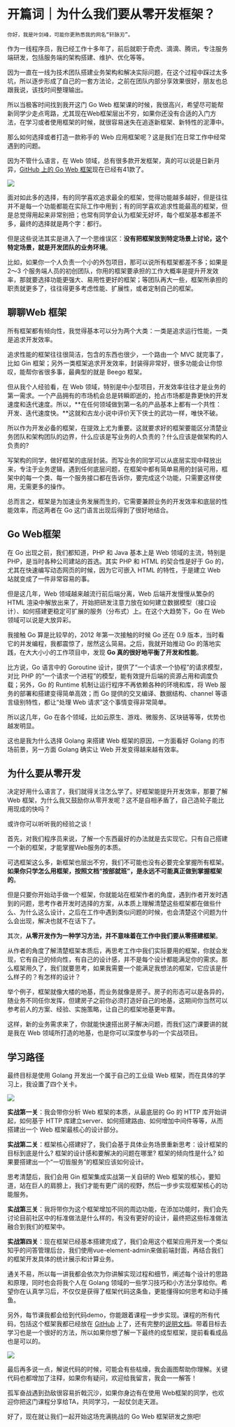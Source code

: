 # 开篇词｜为什么我们要从零开发框架？

    你好，我是叶剑峰，可能你更熟悉我的网名“轩脉刃”。

作为一线程序员，我已经工作十多年了，前后就职于奇虎、滴滴、腾讯，专注服务端研发，包括服务端的架构搭建、维护、优化等等。

因为一直在一线为技术团队搭建业务架构和解决实际问题，在这个过程中踩过太多坑，所以逐步形成了自己的一套方法论，之前在团队内部分享效果很好，朋友也总跟我说，该找时间整理输出。

所以当极客时间找到我开这门 Go Web 框架课的时候，我很高兴，希望尽可能帮新同学少走点弯路，尤其现在Web框架层出不穷，如果你还没有合适的入门方法，在学习或者使用框架的时候，就很容易迷失在追逐新框架、新特性的泥潭中。

那么如何选择或者打造一款称手的 Web 应用框架呢？这是我们在日常工作中经常遇到的问题。

因为不管什么语言，在 Web 领域，总有很多款开发框架，真的可以说是日新月异，[GitHub 上的 Go Web 框架](https://github.com/mingrammer/go-web-framework-stars)现在已经有41款了。

![](https://static001.geekbang.org/resource/image/17/00/17e06aeac40547a148cdbed09bfecf00.png?wh=1782x1342)

面对如此多的选择，有的同学喜欢追求最全的框架，觉得功能越多越好，但是往往并不是每一个功能都能在实际工作中用到；有的同学喜欢追求性能最高的框架，但是总觉得用起来非常别扭；也常有同学会认为框架无好坏，每个框架基本都差不多，最终的选择就是两个字：都行。

但是这些说法其实是进入了一个思维误区：**没有把框架放到特定场景上讨论，这个特定场景，就是开发团队的业务环境**。

比如，如果你一个人负责一个小的外包项目，那可以说所有框架都差不多；如果是 2～3 个服务端人员的初创团队，你用的框架要承担的工作大概率是提升开发效率，那就要选择功能更强大、易用性更好的框架；等团队再大一些，框架所承担的职责就更多了，往往得更多考虑性能、扩展性，或者定制自己的框架。

## 聊聊Web 框架

所有框架都有倾向性，我觉得基本可以分为两个大类：一类是追求运行性能，一类是追求开发效率。

追求性能的框架往往很简洁，包含的东西也很少，一个路由一个 MVC 就完事了，比如 Gin 框架；另外一类框架追求开发效率，封装得非常好，很多功能会让你惊叹，能帮你省很多事，最典型的就是 Beego 框架。

但从我个人经验看，在 Web 领域，特别是中小型项目，开发效率往往才是业务的第一需求。一个产品拥有的市场机会总是转瞬即逝的，抢占市场都是靠更快的开发速度和迭代速度。所以，**在任何领域做到第一名的产品基本上都有一个共性：开发、迭代速度快。**这就和古龙小说中评价天下侠士的武功一样，唯快不破。

所以作为开发必备的框架，在提效上尤为重要。这就要求好的框架要能区分清楚业务团队和架构团队的边界，什么应该是写业务的人负责的？什么应该是做架构的人负责的?

写架构的同学，做好框架的底层封装。而写业务的同学可以从底层实现中释放出来，专注于业务逻辑，遇到任何底层问题，在框架中都有简单易用的封装可用，框架中的每一个类、每一个服务接口都在告诉你，要完成这个功能，只需要这样使用，无需更多的操作。

总而言之，框架是为加速业务发展而生的，它需要兼顾业务的开发效率和底层的性能效率，而这两者在 Go 这门语言出现后得到了很好地结合。

## Go Web框架

在 Go 出现之前，我们都知道，PHP 和 Java 基本上是 Web 领域的主流，特别是 PHP，是当时各种公司建站的首选。其实 PHP 和 HTML 的契合性是好于 Go 的，尤其在快速编写动态网页的时候，因为它可嵌入 HTML 的特性，于是建立 Web 站就变成了一件非常容易的事。

但是这几年，Web 领域越来越流行前后端分离，Web 后端开发慢慢从繁杂的 HTML 渲染中解放出来了，开始把研发注意力放在如何建立数据模型（接口设计）、如何搭建更稳定可扩展的服务（分布式）上。在这个大趋势下，Go 在 Web 领域可以说是大放异彩。

我接触 Go 算是比较早的，2012 年第一次接触的时候 Go 还在 0.9 版本，当时看它的并发编程，我都震惊了，居然这么简易。之后，我就开始推动 Go 的落地实践，在大大小小的工作项目中，发现 **Go 真的很好地平衡了开发和性能**。

比方说，Go 语言中的 Goroutine 设计，提供了“一个请求一个协程”的请求模型，对比 PHP 的“一个请求一个进程”的模型，能有效提升后端的资源占用和调度负载；另外，Go 的 Runtime 机制让运行程序不再依赖各种的环境和库，将 Web 服务的部署和搭建变得简单高效；而 Go 提供的交叉编译、数据结构、channel 等语言级别特性，都让“处理 Web 请求”这个事情变得非常简单。

所以这几年，Go 在各个领域，比如云原生、游戏、微服务、区块链等等，优势也越发明显。

这也是我为什么选择 Golang 来搭建 Web 框架的原因，一方面看好 Golang 的市场前景，另一方面 Golang 确实让 Web 开发变得越来越有效率。

## 为什么要从零开发

决定好用什么语言了，我们就得关注怎么学了。好框架能提升开发效率，那要了解 Web 框架，为什么我又鼓励你从零开发呢？这不是自相矛盾了，自己造轮子能比用现成的快吗？

或许你可以听听我的经验之谈！

首先，对我们程序员来说，了解一个东西最好的办法就是去实现它。只有自己搭建一个新的框架，才能掌握Web服务的本质。

可选框架这么多，新框架也层出不穷，我们不可能也没有必要完全掌握所有框架。**如果你只学怎么用框架，按照文档“按部就班”，是永远不可能真正做到掌握框架的**。

但是只要你开始动手做一个框架，你就能站在框架作者的角度，遇到作者开发时遇到的问题，思考作者开发时选择的方案，从本质上理解清楚这些框架都在做些什么、为什么这么设计，之后在工作中遇到类似问题的时候，也会清楚这个问题为什么会出现，解决也就不在话下了。

其次，**从零开发作为一种学习方法，并不意味着在工作中我们要从零搭建框架**。

从作者的角度了解清楚框架本质后，再思考工作中我们实际要用的框架，你就会发现，它有自己的倾向性，有自己的设计感，并不是每个设计都能满足你的需求。那么框架用久了，我们就要思考，如果我需要一个能满足我想法的框架，它应该是什么样子的？有怎样的设计？

举个例子，框架就像大楼的地基，而业务就像是房子。房子的形态可以是各异的，随业务不同任你发挥，但建房子之前你必须打造好自己的地基，这期间你当然可以参考前人的方案、经验、实施策略，让自己的框架地基更牢靠。

这样，新的业务需求来了，你就能快速搭出房子解决问题，而我们这门课要讲的就是我在 Web 领域所打造的地基，也是你可以深度参与的一个实战项目。

## 学习路径

最终目标是使用 Golang 开发出一个属于自己的工业级 Web 框架，而在具体的学习上，我设置了四个关卡。

![](https://static001.geekbang.org/resource/image/f6/23/f65904c0ef6f3d729d974c43f2019823.jpg?wh=1920x1080)

**实战第一关**：我会带你分析 Web 框架的本质，从最底层的 Go 的 HTTP 库开始讲起，如何基于 HTTP 库建立server、如何搭建路由、如何增加中间件等等，从而搭建出一个 Web 框架最核心的设计部分。

**实战第二关**：框架核心搭建好了，我们会基于具体业务场景重新思考：设计框架的目标到底是什么? 框架的设计感和要解决的问题在哪里? 框架的倾向性是什么? 如果要搭建出一个“一切皆服务”的框架应该如何设计。

思考清楚后，我们会用 Gin 框架集成实战第一关自研的 Web 框架的核心，要知道，站在巨人的肩膀上，我们才能有更广阔的视野，然后一步步实现框架核心的功能服务。

**实战第三关**：我将带你为这个框架增加不同的周边功能，在添加功能时，我们会先讨论目前社区中的标准做法是什么样的，有没有更好的设计，最终把这些标准做法融合到我们的框架中。

**实战第四关**：现在框架已经基本搭建完成了，我们会用这个框架应用开发一个类似知乎的问答管理后台，我们使用vue-element-admin来做前端封面，再结合我们的框架开发具体的统计展示和计算业务。

通关不易，所以每一讲我都会依次为你讲解实现过程和细节，阐述每个设计的思路和原理，同时也会将我个人在 Golang 领域的一些学习技巧和小方法分享给你。希望你在认真学习后，不仅仅是获得了框架代码这条鱼，更能懂得如何思考和动手捕鱼。

另外，每节课我都会给到代码demo，你能跟着课程一步步实现。课程的所有代码，包括这个框架我都已经放在 [GitHub](https://github.com/gohade/hade) 上了，还有完整的[说明文档](http://hade.funaio.cn/)。带着目标去学习也是一个很好的方法，所以如果你想了解一下最终的成型框架，提前看看成品也是可以的。

![](https://static001.geekbang.org/resource/image/d8/5b/d871bd96cb0bd3d7c184d8c8da6e795b.png?wh=2540x1414)

最后再多说一点，解说代码的时候，可能会有些枯燥，我会画图帮助你理解。关键代码也都增加了注释，如果你有疑问，欢迎给我留言，我会一一解答！

孤军奋战遇到劲敌很容易折戟沉沙，如果你身边有在使用 Web框架的同学，也欢迎你把这门课程分享给TA，共同学习，一起仗剑走天涯。

好了，现在就让我们一起开始这场充满挑战的 Go Web 框架研发之旅吧!
    
